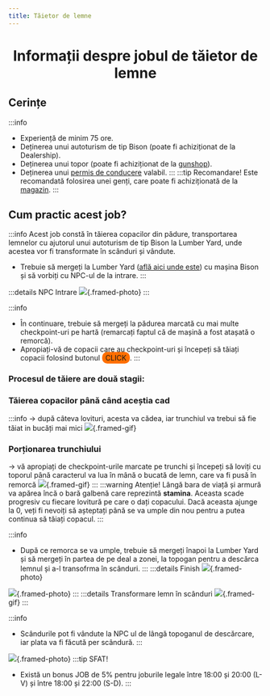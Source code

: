 ```yaml
---
title: Tăietor de lemne
---
```



# <span class="title-font"><center>Informații despre jobul de tăietor de lemne</center></span>

## <span class="header-font">Cerințe</span>

:::info
- Experiență de minim 75 ore.
- Deținerea unui autoturism de tip Bison (poate fi achiziționat de la Dealership).
- Deținerea unui topor (poate fi achiziționat de la [gunshop](/general/gunshop)).
- Deținerea unui [permis de conducere](/general/scoala) valabil.
:::
:::tip Recomandare!
Este recomandată folosirea unei genți, care poate fi achiziționată de la [magazin](/proprietati/magazine).
:::

## <span class="header-font">Cum practic acest job?</span>

:::info
Acest job constă în tăierea copacilor din pădure, transportarea lemnelor cu ajutorul unui autoturism de tip Bison la Lumber Yard, unde acestea vor fi transformate în scânduri și vândute.

- Trebuie să mergeți la Lumber Yard ([află aici unde este](locatii)) cu mașina Bison și să vorbiți cu NPC-ul de la intrare.
:::

:::details NPC Intrare
![](https://i.imgur.com/NKpPLO8.png){.framed-photo}
:::

:::info
- În continuare, trebuie să mergeți la pădurea marcată cu mai multe checkpoint-uri pe hartă (remarcați faptul că de mașină a fost atașată o remorcă).
- Apropiați-vă de copacii care au checkpoint-uri și începeți să tăiați copacii folosind butonul <span style="padding: 3px 7px; border-radius: 10px; background-color: #ff6f00;">CLICK</span>.
:::

### <span class="title-font">Procesul de tăiere are două stagii:</span>

### <span class="header-font">Tăierea copacilor până când aceștia cad</span>
:::info
-> după câteva lovituri, acesta va cădea, iar trunchiul va trebui să fie tăiat in bucăți mai mici
![](https://i.imgur.com/CZM94vF.gif){.framed-gif}
### <span class="header-font">Porționarea trunchiului</span>
-> vă apropiați de checkpoint-urile marcate pe trunchi și începeți să loviți cu toporul până caracterul va lua în mână o bucată de lemn, care va fi pusă în remorcă
![](https://i.imgur.com/JyyIhRR.gif){.framed-gif}
:::
:::warning Atenție!
Lângă bara de viață și armură va apărea încă o bară galbenă care reprezintă **stamina**. Aceasta scade progresiv cu fiecare lovitură pe care o dați copacului. Dacă aceasta ajunge la 0, veți fi nevoiți să așteptați până se va umple din nou pentru a putea continua să tăiați copacul.
:::

:::info
- După ce remorca se va umple, trebuie să mergeți înapoi la Lumber Yard și să mergeți în partea de pe deal a zonei, la topogan pentru a descărca lemnul și a-l transofrma în scânduri.
:::
:::details Finish
![](https://i.imgur.com/cd5Lrxk.png){.framed-photo}

![](https://i.imgur.com/KrOUHJT.png){.framed-photo}
:::
:::details Transformare lemn în scânduri
![](https://i.imgur.com/6c9zaze.gif){.framed-gif}
:::

:::info
- Scândurile pot fi vândute la NPC ul de lângă topoganul de descărcare, iar plata va fi făcută per scândură.
:::

![](https://i.imgur.com/Q4Xr88c.png){.framed-photo}
:::tip SFAT!
- Există un bonus JOB de 5% pentru joburile legale între 18:00 și 20:00 (L-V) și între 18:00 și 22:00 (S-D).
:::